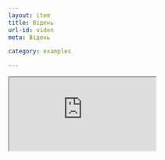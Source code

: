 ```yaml
---
layout: item
title: Відень
url-id: viden
meta: Відень

category: examples

---
```


<div class="embed-responsive embed-responsive-16by9">
  <iframe class="embed-responsive-item" src="https://www.youtube.com/embed/ww-cBJF10i4"></iframe>
</div>

